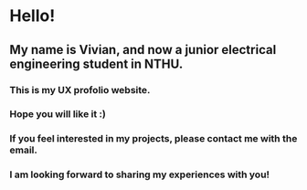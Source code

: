 # Hello!
## My name is Vivian, and now a junior electrical engineering student in NTHU.
### This is my UX profolio website.
### Hope you will like it :)

### If you feel interested in my projects, please contact me with the email.
### I am looking forward to sharing my experiences with you!

